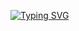 [![Typing SVG](https://readme-typing-svg.demolab.com?font=Fira+Code&pause=1000&width=435&lines=JavaScript2025)](https://git.io/typing-svg)
